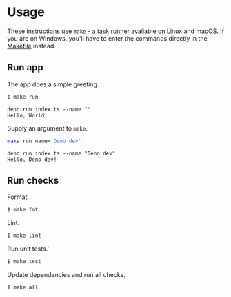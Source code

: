 # Usage

These instructions use `make` - a task runner available on Linux and macOS. If you are on Windows, you'll have to enter the commands directly in the [Makefile](/Makefile) instead.


## Run app

The app does a simple greeting.

```sh
$ make run
```
```
deno run index.ts --name ""
Hello, World!
```

Supply an argument to `make`.

```sh
make run name='Deno dev'
```
```
deno run index.ts --name "Deno dev"
Hello, Deno dev!
```


## Run checks

Format.

```sh
$ make fmt
```

Lint.

```sh
$ make lint
```

Run unit tests.'
```sh
$ make test
```

Update dependencies and run all checks.

```sh
$ make all
```
